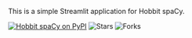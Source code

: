 This is a simple Streamlit application for Hobbit spaCy.

[![Hobbit spaCy on PyPI](https://img.shields.io/pypi/v/en-hobbit.svg)](https://pypi.org/project/en-hobbit/)
![Stars](https://img.shields.io/github/stars/wjbmattingly/hobbit-spacy.svg?style=social)
![Forks](https://img.shields.io/github/forks/wjbmattingly/hobbit-spacy.svg?style=social)
